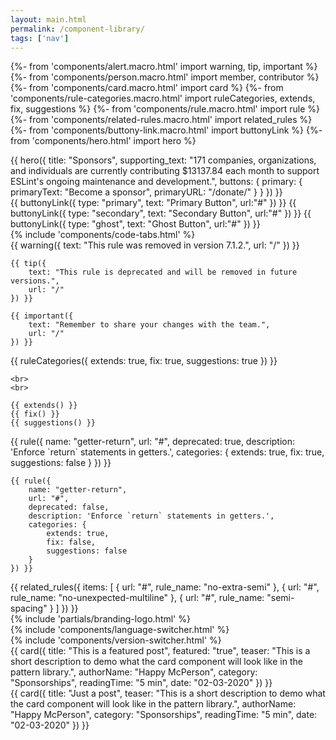 ```yaml
---
layout: main.html
permalink: /component-library/
tags: ['nav']
---
```



{%- from 'components/alert.macro.html' import warning, tip, important %}
{%- from 'components/person.macro.html' import member, contributor %}
{%- from 'components/card.macro.html' import card %}
{%- from 'components/rule-categories.macro.html' import ruleCategories, extends, fix, suggestions %}
{%- from 'components/rule.macro.html' import rule %}
{%- from 'components/related-rules.macro.html' import related_rules %}
{%- from 'components/buttony-link.macro.html' import buttonyLink %}
{%- from 'components/hero.html' import hero %}


<div class="content-container">
    {{ hero({
        title: "Sponsors",
        supporting_text: "171 companies, organizations, and individuals are currently contributing $13137.84 each month to support ESLint's ongoing maintenance and development.",
        buttons: {
            primary: {
                primaryText: "Become a sponsor",
                primaryURL: "/donate/"
            }
        }
    }) }}
</div>


<div class="content-container">
    {{ buttonyLink({ type: "primary", text: "Primary Button", url:"#" }) }}
    {{ buttonyLink({ type: "secondary", text: "Secondary Button", url:"#" }) }}
    {{ buttonyLink({ type: "ghost", text: "Ghost Button", url:"#" }) }}
</div>

<div class="content-container">
    {% include 'components/code-tabs.html' %}
</div>

<div class="content-container">
    {{ warning({
        text: "This rule was removed in version 7.1.2.",
        url: "/"
    }) }}

    {{ tip({
        text: "This rule is deprecated and will be removed in future versions.",
        url: "/"
    }) }}

    {{ important({
        text: "Remember to share your changes with the team.",
        url: "/"
    }) }}
</div>

<div class="content-container">
    {{ ruleCategories({
        extends: true,
        fix: true,
        suggestions: true
    }) }}

    <br>
    <br>

    {{ extends() }}
    {{ fix() }}
    {{ suggestions() }}
</div>

<div class="content-container">
    {{ rule({
        name: "getter-return",
        url: "#",
        deprecated: true,
        description: 'Enforce `return` statements in getters.',
        categories: {
            extends: true,
            fix: true,
            suggestions: false
        }
    }) }}

    {{ rule({
        name: "getter-return",
        url: "#",
        deprecated: false,
        description: 'Enforce `return` statements in getters.',
        categories: {
            extends: true,
            fix: false,
            suggestions: false
        }
    }) }}
</div>

<div class="content-container">
    {{ related_rules({
        items: [
            {
                url: "#",
                rule_name: "no-extra-semi"
            },
            {
                url: "#",
                rule_name: "no-unexpected-multiline"
            },
            {
                url: "#",
                rule_name: "semi-spacing"
            }
        ]
    }) }}
</div>

<div class="content-container">
    {% include 'partials/branding-logo.html' %}
</div>

<div class="content-container">
    {% include 'components/language-switcher.html' %}
</div>

<div class="content-container">
    {% include 'components/version-switcher.html' %}
</div>

<div class="content-container">
    {{ card({
        title: "This is a featured post",
        featured: "true",
        teaser: "This is a short description to demo what the card component will look like in the pattern library.",
        authorName: "Happy McPerson",
        category: "Sponsorships",
        readingTime: "5 min",
        date: "02-03-2020"
    }) }}
</div>

<div class="content-container">
    {{ card({
        title: "Just a post",
        teaser: "This is a short description to demo what the card component will look like in the pattern library.",
        authorName: "Happy McPerson",
        category: "Sponsorships",
        readingTime: "5 min",
        date: "02-03-2020"
    }) }}
</div>


<script src="{{ '/assets/js/tabs.js' | url }}"></script>
